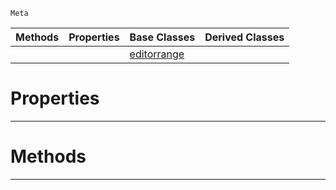  `Meta`

|Methods|Properties|Base Classes|Derived Classes|
|---|---|---|---|
| | |[editorrange](https://github.com/dragonCASTjosh/PlasmaDocs/blob/master/code_reference/class_reference/editorrange.markdown)| |


 #  Properties


---  
 #  Methods


---  
 

 